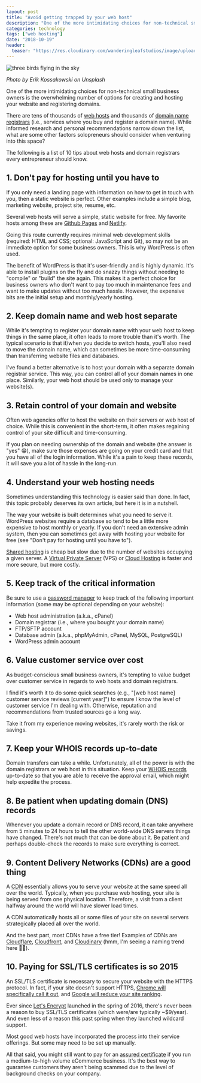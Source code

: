 ```yaml
---
layout: post
title: "Avoid getting trapped by your web host"
description: "One of the more intimidating choices for non-technical small business owners is the overwhelming number of options for creating and hosting your website and registering domains. The following is a list of 10 tips about web hosts and domain registrars every entrepreneur should know."
categories: technology
tags: ["web hosting"]
date: "2018-10-19"
header:
  teaser: "https://res.cloudinary.com/wanderingleafstudios/image/upload/b_auto,c_pad,g_center,h_630,w_1200/v1537890988/chrisjmears.com/blog/erik-kossakowski-666859-unsplash.jpg"
---
```


![three birds flying in the sky](https://res.cloudinary.com/wanderingleafstudios/image/upload/v1539969073/chrisjmears.com/blog/erik-kossakowski-666859-unsplash.jpg)

<div class="text-right text-gray-500 text-sm mb-6">
  <em>Photo by Erik Kossakowski on Unsplash</em>
</div>

One of the more intimidating choices for non-technical small business owners is the overwhelming number of options for creating and hosting your website and registering domains.

There are tens of thousands of [web hosts](https://en.wikipedia.org/wiki/Web_hosting_service) and thousands of [domain name registrars](https://en.wikipedia.org/wiki/Domain_name_registrar) (i.e., services where you buy and register a domain name). While informed research and personal recommendations narrow down the list, what are some other factors solopreneurs should consider when venturing into this space?

The following is a list of 10 tips about web hosts and domain registrars every entrepreneur should know.

## 1. Don't pay for hosting until you have to

If you only need a landing page with information on how to get in touch with you, then a static website is perfect. Other examples include a simple blog, marketing website, project site, resume, etc.

Several web hosts will serve a simple, static website for free. My favorite hosts among these are [Github Pages](https://pages.github.com/) and [Netlify](https://www.netlify.com/).

Going this route currently requires minimal web development skills (required: HTML and CSS; optional: JavaScript and Git), so may not be an immediate option for some business owners. This is why WordPress is often used.

The benefit of WordPress is that it's user-friendly and is highly dynamic. It's able to install plugins on the fly and do snazzy things without needing to "compile" or "build" the site again. This makes it a perfect choice for business owners who don't want to pay too much in maintenance fees and want to make updates without too much hassle. However, the expensive bits are the initial setup and monthly/yearly hosting.

## 2. Keep domain name and web host separate

While it's tempting to register your domain name with your web host to keep things in the same place, it often leads to more trouble than it's worth. The typical scenario is that if/when you decide to switch hosts, you'll also need to move the domain name, which can sometimes be more time-consuming than transferring website files and databases.

I've found a better alternative is to host your domain with a separate domain registrar service. This way, you can control all of your domain names in one place. Similarly, your web host should be used only to manage your website(s).

## 3. Retain control of your domain and website

Often web agencies offer to host the website on their servers or web host of choice. While this is convenient in the short-term, it often makes regaining control of your site difficult and time-consuming.

If you plan on needing ownership of the domain and website (the answer is "yes" 😁), make sure those expenses are going on your credit card and that you have all of the login information. While it's a pain to keep these records, it will save you a lot of hassle in the long-run.

## 4. Understand your web hosting needs

Sometimes understanding this technology is easier said than done. In fact, this topic probably deserves its own article, but here it is in a nutshell.

The way your website is built determines what you need to serve it. WordPress websites require a database so tend to be a little more expensive to host monthly or yearly. If you don't need an extensive admin system, then you can sometimes get away with hosting your website for free (see "Don't pay for hosting until you have to").

[Shared hosting](https://en.wikipedia.org/wiki/Web_hosting_service#Shared_web_hosting_service) is cheap but slow due to the number of websites occupying a given server. A [Virtual Private Server](https://en.wikipedia.org/wiki/Virtual_private_server) (VPS) or [Cloud Hosting](https://en.wikipedia.org/wiki/Cloud_computing) is faster and more secure, but more costly.

## 5. Keep track of the critical information

Be sure to use a [password manager](https://en.wikipedia.org/wiki/Password_manager) to keep track of the following important information (some may be optional depending on your website):

- Web host administration (a.k.a., cPanel)
- Domain registrar (i.e., where you bought your domain name)
- FTP/SFTP account
- Database admin (a.k.a., phpMyAdmin, cPanel, MySQL, PostgreSQL)
- WordPress admin account

## 6. Value customer service over cost

As budget-conscious small business owners, it's tempting to value budget over customer service in regards to web hosts and domain registrars.

I find it's worth it to do some quick searches (e.g., "[web host name] customer service reviews [current year]") to ensure I know the level of customer service I'm dealing with. Otherwise, reputation and recommendations from trusted sources go a long way.

Take it from my experience moving websites, it's rarely worth the risk or savings.

## 7. Keep your WHOIS records up-to-date

Domain transfers can take a while. Unfortunately, all of the power is with the domain registrars or web host in this situation. Keep your [WHOIS records](https://en.wikipedia.org/wiki/WHOIS) up-to-date so that you are able to receive the approval email, which might help expedite the process.

## 8. Be patient when updating domain (DNS) records

Whenever you update a domain record or DNS record, it can take anywhere from 5 minutes to 24 hours to tell the other world-wide DNS servers things have changed. There's not much that can be done about it. Be patient and perhaps double-check the records to make sure everything is correct.

## 9. Content Delivery Networks (CDNs) are a good thing

A [CDN](https://en.wikipedia.org/wiki/Content_delivery_network) essentially allows you to serve your website at the same speed all over the world. Typically, when you purchase web hosting, your site is being served from one physical location. Therefore, a visit from a client halfway around the world will have slower load times.

A CDN automatically hosts all or some files of your site on several servers strategically placed all over the world.

And the best part, most CDNs have a free tier! Examples of CDNs are [Cloudflare](https://cloudflare.com/), [Cloudfront](https://aws.amazon.com/cloudfront/), and [Cloudinary](https://cloudinary.com/) (hmm, I'm seeing a naming trend here 🤔😆).

## 10. Paying for SSL/TLS certificates is so 2015

An SSL/TLS certificate is necessary to secure your website with the HTTPS protocol. In fact, if your site doesn't support HTTPS, [Chrome will specifically call it out](https://blog.chromium.org/2018/02/a-secure-web-is-here-to-stay.html), and [Google will reduce your site ranking](https://webmasters.googleblog.com/2014/08/https-as-ranking-signal.html).

Ever since [Let's Encrypt](https://letsencrypt.org/) launched in the spring of 2016, there's never been a reason to buy SSL/TLS certificates (which were/are typically ~\$9/year). And even less of a reason this past spring when they launched wildcard support.

Most good web hosts have incorporated the process into their service offerings. But some may need to be set up manually.

All that said, you might still want to pay for an [assured certificate](https://www.namecheap.com/support/knowledgebase/article.aspx/9508/68/what-is-the-difference-between-very-high-high-medium-and-low-assurance-certificates) if you run a medium-to-high volume eCommerce business. It's the best way to guarantee customers they aren't being scammed due to the level of background checks on your company.

